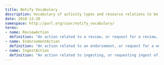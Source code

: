```yaml
---
title: Notify Vocabulary
description: Vocabulary of activity types and resource relations to be used in *Notify* notification payloads.
date: 2018-12-20
namespace: http://purl.org/coar/notify_vocabulary/
terms:
- name: ReviewAction
  definition: "An action related to a review, or request for a review, of a resource"
- name: EndorsementAction
  definition: "An action related to an endorsement, or request for a endorsement, of a resource"
- name: IngestAction
  definition: "An action related to ingesting, or requesting ingest of, a resource"
---
```






<!--
- name: "ReviewRequest"
  definition: "An offer of a repository resource for review"
- name: "ReviewSuccess"
  definition: "Announcing a successful review"
- name: "ReviewFailure"
  definition: "Announcing an unsuccessful review"
- name: "EndorsementRequest"
  definition: "An offer of a repository resource for endorsement"
- name: "EndorsementSuccess"
  definition: "Announcing a successful endorsement"
- name: "EndorsementFailure"
  definition: "Announcing an unsuccessful endorsement"
- name: "IngestRequest"
  definition: "Offer of a resource for ingest"
- name: "IngestSuccess"
  definition: "Announcing that a resource has been ingested"
- name: "reviews"
  definition: "A relation between a resource which represents a review of another resource"
- name: "endorses"
  definition: "A relation between a resource which represents an endorsement of another resource"

- name: "accept-review-request"
  definition: "Accepting a request for a review"
- name: "reject-review-request"
  definition: "Rejecting a request for a review"
- name: "accept-endorsement-request"
  definition: "Accepting a request for a endorsement"
- name: "reject-endorsement-request"
  definition: "Rejecting a request for a endorsement"
-->